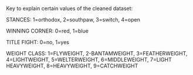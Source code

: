 Key to explain certain values of the cleaned dataset: 

STANCES:  1=orthodox, 2=southpaw, 3=switch, 4=open

WINNING CORNER: 0=red, 1=blue

TITLE FIGHT: 0=no, 1=yes

WEIGHT CLASS: 1=FLYWEIGHT, 2-BANTAMWEIGHT, 3=FEATHERWEIGHT, 4=LIGHTWEIGHT, 5=WELTERWEIGHT, 6=MIDDLEWEIGHT, 7=LIGHT HEAVYWEIGHT, 8=HEAVYWEIGHT, 9=CATCHWEIGHT

